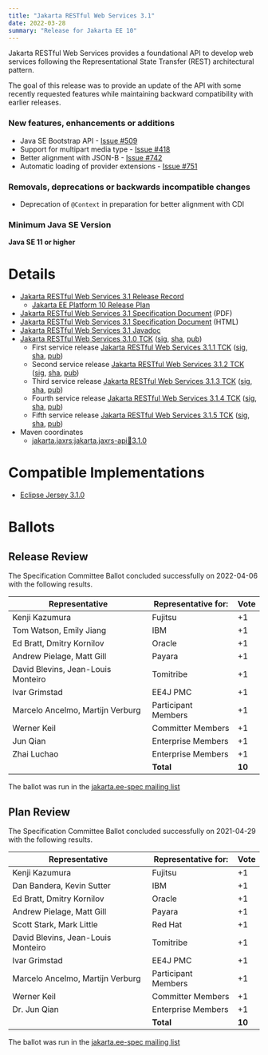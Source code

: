 ```yaml
---
title: "Jakarta RESTful Web Services 3.1"
date: 2022-03-28
summary: "Release for Jakarta EE 10"
---
```

Jakarta RESTful Web Services provides a foundational API to develop web services following the Representational
State Transfer (REST) architectural pattern.

The goal of this release was to provide an update of the API with some recently requested features while maintaining 
backward compatibility with earlier releases.
  
### New features, enhancements or additions
<!-- List here -->
* Java SE Bootstrap API - [Issue #509](https://github.com/eclipse-ee4j/jaxrs-api/issues/509)
* Support for multipart media type - [Issue #418](https://github.com/eclipse-ee4j/jaxrs-api/issues/418)
* Better alignment with JSON-B - [Issue #742](https://github.com/eclipse-ee4j/jaxrs-api/issues/742)
* Automatic loading of provider extensions - [Issue #751](https://github.com/eclipse-ee4j/jaxrs-api/issues/751)

### Removals, deprecations or backwards incompatible changes
<!-- List here -->
* Deprecation of `@Context` in preparation for better alignment with CDI

### Minimum Java SE Version
<!-- Specify the minimum required Java SE version for this specification -->
**Java SE 11 or higher**

# Details

* [Jakarta RESTful Web Services 3.1 Release Record](https://projects.eclipse.org/projects/ee4j.jaxrs/releases/3.1.0)
    * [Jakarta EE Platform 10 Release Plan](https://jakartaee.github.io/platform/jakartaee10/JakartaEE10#jakarta-ee-10-release-plan)
* [Jakarta RESTful Web Services 3.1 Specification Document](./jakarta-restful-ws-spec-3.1.pdf) (PDF)
* [Jakarta RESTful Web Services 3.1 Specification Document](./jakarta-restful-ws-spec-3.1.html) (HTML)
* [Jakarta RESTful Web Services 3.1 Javadoc](./apidocs)
* [Jakarta RESTful Web Services 3.1.0 TCK](https://download.eclipse.org/jakartaee/restful-ws/3.1/jakarta-restful-ws-tck-3.1.0.zip)  ([sig](https://download.eclipse.org/jakartaee/restful-ws/3.1/jakarta-restful-ws-tck-3.1.0.zip.sig),  [sha](https://download.eclipse.org/jakartaee/restful-ws/3.1/jakarta-restful-ws-tck-3.1.0.zip.sha256),  [pub](https://jakarta.ee/specifications/jakartaee-spec-committee.pub))
   * First service release [Jakarta RESTful Web Services 3.1.1 TCK](https://download.eclipse.org/jakartaee/restful-ws/3.1/jakarta-restful-ws-tck-3.1.1.zip)  ([sig](https://download.eclipse.org/jakartaee/restful-ws/3.1/jakarta-restful-ws-tck-3.1.1.zip.sig),  [sha](https://download.eclipse.org/jakartaee/restful-ws/3.1/jakarta-restful-ws-tck-3.1.1.zip.sha256),  [pub](https://jakarta.ee/specifications/jakartaee-spec-committee.pub))
   * Second service release [Jakarta RESTful Web Services 3.1.2 TCK](https://download.eclipse.org/jakartaee/restful-ws/3.1/jakarta-restful-ws-tck-3.1.2.zip)  ([sig](https://download.eclipse.org/jakartaee/restful-ws/3.1/jakarta-restful-ws-tck-3.1.2.zip.sig),  [sha](https://download.eclipse.org/jakartaee/restful-ws/3.1/jakarta-restful-ws-tck-3.1.2.zip.sha256),  [pub](https://jakarta.ee/specifications/jakartaee-spec-committee.pub))
   * Third service release [Jakarta RESTful Web Services 3.1.3 TCK](https://download.eclipse.org/jakartaee/restful-ws/3.1/jakarta-restful-ws-tck-3.1.3.zip)  ([sig](https://download.eclipse.org/jakartaee/restful-ws/3.1/jakarta-restful-ws-tck-3.1.3.zip.sig),  [sha](https://download.eclipse.org/jakartaee/restful-ws/3.1/jakarta-restful-ws-tck-3.1.3.zip.sha256),  [pub](https://jakarta.ee/specifications/jakartaee-spec-committee.pub))
   * Fourth service release [Jakarta RESTful Web Services 3.1.4 TCK](https://download.eclipse.org/jakartaee/restful-ws/3.1/jakarta-restful-ws-tck-3.1.4.zip)  ([sig](https://download.eclipse.org/jakartaee/restful-ws/3.1/jakarta-restful-ws-tck-3.1.4.zip.sig),  [sha](https://download.eclipse.org/jakartaee/restful-ws/3.1/jakarta-restful-ws-tck-3.1.4.zip.sha256),  [pub](https://jakarta.ee/specifications/jakartaee-spec-committee.pub))
   * Fifth service release [Jakarta RESTful Web Services 3.1.5 TCK](https://download.eclipse.org/jakartaee/restful-ws/3.1/jakarta-restful-ws-tck-3.1.5.zip)  ([sig](https://download.eclipse.org/jakartaee/restful-ws/3.1/jakarta-restful-ws-tck-3.1.5.zip.sig),  [sha](https://download.eclipse.org/jakartaee/restful-ws/3.1/jakarta-restful-ws-tck-3.1.5.zip.sha256),  [pub](https://jakarta.ee/specifications/jakartaee-spec-committee.pub))
* Maven coordinates
    * [jakarta.jaxrs:jakarta.jaxrs-api:jar:3.1.0](https://search.maven.org/artifact/jakarta.ws.rs/jakarta.ws.rs-api/3.1.0/jar)

# Compatible Implementations

* [Eclipse Jersey 3.1.0](https://eclipse-ee4j.github.io/jersey/download.html)

# Ballots

## Release Review

The Specification Committee Ballot concluded successfully on 2022-04-06 with the following results.

| Representative                                 | Representative for: | Vote   |
|------------------------------------------------|---------------------|--------|
| Kenji Kazumura                                 | Fujitsu             |    +1  |
| Tom Watson, Emily Jiang                        | IBM                 |    +1  |
| Ed Bratt, Dmitry Kornilov                      | Oracle              |    +1  |
| Andrew Pielage, Matt Gill                      | Payara              |    +1  |
| David Blevins, Jean-Louis Monteiro             | Tomitribe           |    +1  |
| Ivar Grimstad                                  | EE4J PMC            |    +1  |
| Marcelo Ancelmo, Martijn Verburg               | Participant Members |    +1  |
| Werner Keil                                    | Committer Members   |    +1  |
| Jun Qian                                       | Enterprise Members  |    +1  |
| Zhai Luchao                                    | Enterprise Members  |    +1  |
|                                                | **Total**           | **10** |

The ballot was run in the [jakarta.ee-spec mailing list](https://www.eclipse.org/lists/jakarta.ee-spec/msg02318.html)

## Plan Review

The Specification Committee Ballot concluded successfully on 2021-04-29 with the following results.

| Representative                                 | Representative for: |  Vote   |
|------------------------------------------------|---------------------|---------|
| Kenji Kazumura                                 | Fujitsu             |   +1    |
| Dan Bandera, Kevin Sutter                      | IBM                 |   +1    |
| Ed Bratt, Dmitry Kornilov                      | Oracle              |   +1    |
| Andrew Pielage, Matt Gill                      | Payara              |   +1    |
| Scott Stark, Mark Little                       | Red Hat             |   +1    |
| David Blevins, Jean-Louis Monteiro             | Tomitribe           |   +1    |
| Ivar Grimstad                                  | EE4J PMC            |   +1    |
| Marcelo Ancelmo, Martijn Verburg               | Participant Members |   +1    |
| Werner Keil                                    | Committer Members   |   +1    |
| Dr. Jun Qian                                   | Enterprise Members  |   +1    |
|                                                | **Total**           | **10**  |

The ballot was run in the [jakarta.ee-spec mailing list](https://www.eclipse.org/lists/jakarta.ee-spec/msg01533.html)
